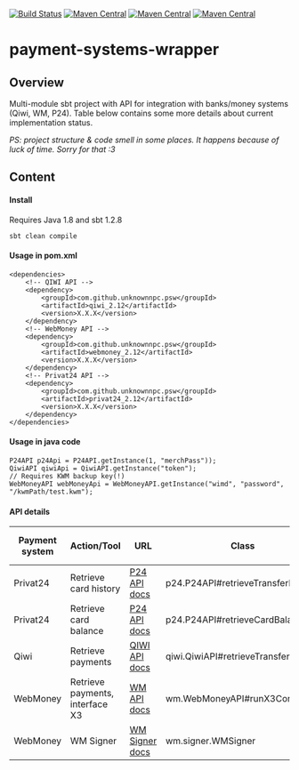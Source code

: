 [![Build Status](https://travis-ci.org/UnknownNPC/payment-systems-wrapper.svg?branch=master)](https://travis-ci.org/UnknownNPC/payment-systems-wrapper)
[![Maven Central](https://maven-badges.herokuapp.com/maven-central/com.github.unknownnpc.psw/privat24_2.12/badge.svg)](https://maven-badges.herokuapp.com/maven-central/com.github.unknownnpc.psw/privat24_2.12)
[![Maven Central](https://maven-badges.herokuapp.com/maven-central/com.github.unknownnpc.psw/webmoney_2.12/badge.svg)](https://maven-badges.herokuapp.com/maven-central/com.github.unknownnpc.psw/webmoney_2.12)
[![Maven Central](https://maven-badges.herokuapp.com/maven-central/com.github.unknownnpc.psw/qiwi_2.12/badge.svg)](https://maven-badges.herokuapp.com/maven-central/com.github.unknownnpc.psw/qiwi_2.12)

payment-systems-wrapper
=====================

## Overview
Multi-module sbt project with API for integration with banks/money systems (Qiwi, WM, P24).
Table below contains some more details about current implementation status.

_PS: project structure & code smell in some places. It happens because of luck of time. Sorry for that :3_

## Content
 
#### Install  
Requires Java 1.8 and sbt 1.2.8
```
sbt clean compile
```

#### Usage in pom.xml
```
<dependencies>
    <!-- QIWI API -->
    <dependency>
        <groupId>com.github.unknownnpc.psw</groupId>
        <artifactId>qiwi_2.12</artifactId>
        <version>X.X.X</version>
    </dependency>
    <!-- WebMoney API -->
    <dependency>
        <groupId>com.github.unknownnpc.psw</groupId>
        <artifactId>webmoney_2.12</artifactId>
        <version>X.X.X</version>
    </dependency>
    <!-- Privat24 API -->
    <dependency>
        <groupId>com.github.unknownnpc.psw</groupId>
        <artifactId>privat24_2.12</artifactId>
        <version>X.X.X</version>
    </dependency>
</dependencies>
```
#### Usage in java code
```
P24API p24Api = P24API.getInstance(1, "merchPass"));
QiwiAPI qiwiApi = QiwiAPI.getInstance("token");
// Requires KWM backup key(!)
WebMoneyAPI webMoneyApi = WebMoneyAPI.getInstance("wimd", "password", "/kwmPath/test.kwm");        
```

#### API details
| Payment system  | Action/Tool | URL | Class | Check on live data|
| ------------- | ------------- |------|-------|------|
| Privat24  | Retrieve card history | [P24 API docs](https://api.privatbank.ua/#p24/orders) | p24.P24API#retrieveTransferHistory| _Yes_ |
| Privat24  | Retrieve card balance | [P24 API docs](https://api.privatbank.ua/#p24/balance) | p24.P24API#retrieveCardBalance| _Yes_ |
| Qiwi  | Retrieve payments |[QIWI API docs](https://developer.qiwi.com/ru/qiwi-wallet-personal/#payments_list)| qiwi.QiwiAPI#retrieveTransferHistory | _Partially_ |
| WebMoney  | Retrieve payments, interface X3  |[WM API docs](https://wiki.webmoney.ru/projects/webmoney/wiki/%D0%98%D0%BD%D1%82%D0%B5%D1%80%D1%84%D0%B5%D0%B9%D1%81_X3)| wm.WebMoneyAPI#runX3Command | _Partially_ |
| WebMoney  | WM Signer  |[WM Signer docs](https://wiki.wmtransfer.com/projects/webmoney/wiki/WMSigner)| wm.signer.WMSigner | _Yes_ |
